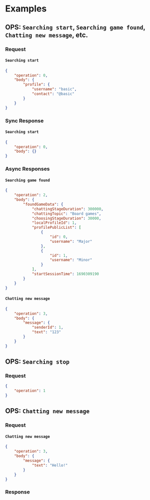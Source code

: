 # Examples

## OPS: `Searching start`, `Searching game found`, `Chatting new message`, etc.

### Request
#### `Searching start`
```json
{
    "operation": 0,
    "body": {
        "profile": {
            "username": "basic",
            "contact": "@basic"
        }
    }
}
```

### **Sync** Response
#### `Searching start`
```json
{
    "operation": 0,
    "body": {}
}
```

### **Async** Responses
#### `Searching game found`
```json
{
    "operation": 2,
    "body": {
        "foundGameData": {
            "chattingStageDuration": 300000,
            "chattingTopic": "Board games",
            "choosingStageDuration": 30000,
            "localProfileId": 1,
            "profilePublicList": [
                {
                    "id": 0,
                    "username": "Major"
                },
                {
                    "id": 1,
                    "username": "Minor"
                }
            ],
            "startSessionTime": 1690309190
        }
    }
}
```

#### `Chatting new message`
```json
{
    "operation": 3,
    "body": {
        "message": {
            "senderId": 1,
            "text": "123"
        }
    }
}
```

## OPS: `Searching stop`

### Request
```json
{
    "operation": 1
}
```

## OPS: `Chatting new message`

### Request
#### `Chatting new message`
```json
{
    "operation": 3,
    "body": {
        "message": {
            "text": "Hello!"
        }
    }
}
```

### Response